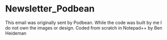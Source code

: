 # Newsletter_Podbean
This email was originally sent by Podbean. While the code was built by me I do not own the images or design.
Coded from scratch in Notepad++ by Ben Heideman
